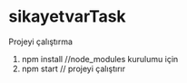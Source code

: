 # sikayetvarTask
Projeyi çalıştırma
1) npm install //node_modules kurulumu için
2) npm start // projeyi çalıştırır
